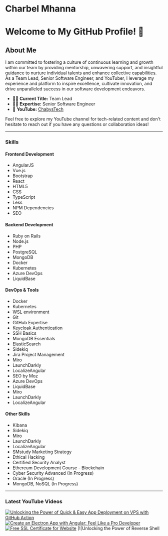 # Charbel Mhanna

# Welcome to My GitHub Profile! 👋

## About Me

I am committed to fostering a culture of continuous learning and growth within our team by providing mentorship, unwavering support, and insightful guidance to nurture individual talents and enhance collective capabilities. As a Team Lead, Senior Software Engineer, and YouTuber, I leverage my experience and platform to inspire excellence, cultivate innovation, and drive unparalleled success in our software development endeavors.

- 👨‍💼 **Current Title:** Team Lead
- 👨‍💼 **Expertise:** Senior Software Engineer
- 🎥 **YouTube:** [ChabysTech](https://www.youtube.com/@chabystech)

Feel free to explore my YouTube channel for tech-related content and don't hesitate to reach out if you have any questions or collaboration ideas!

---

### Skills

#### Frontend Development
- AngularJS
- Vue.js
- Bootstrap
- React
- HTML5
- CSS
- TypeScript
- Less
- NPM Dependencies
- SEO

#### Backend Development
- Ruby on Rails
- Node.js
- PHP
- PostgreSQL
- MongoDB
- Docker
- Kubernetes
- Azure DevOps
- LiquidBase

#### DevOps & Tools
- Docker
- Kubernetes
- WSL environment
- Git
- GitHub Expertise
- Keycloak Authentication
- SSH Basics
- MongoDB Essentials
- ElasticSearch
- Sidekiq
- Jira Project Management
- Miro
- LaunchDarkly
- LocalizeAngular
- SEO by Moz
- Azure DevOps
- LiquidBase
- Miro
- LaunchDarkly
- LocalizeAngular

#### Other Skills
- Kibana
- Sidekiq
- Miro
- LaunchDarkly
- LocalizeAngular
- SMstudy Marketing Strategy
- Ethical Hacking
- Certified Security Analyst
- Ethereum Development Course - Blockchain
- Cyber Security Advanced (In Progress)
- Oracle (In Progress)
- MongoDB, NoSQL (In Progress)

---

### Latest YouTube Videos
<!-- BEGIN YOUTUBE-CARDS -->
[![Unlocking the Power of Quick & Easy App Deployment on VPS with GitHub Action](https://i.ytimg.com/vi/V2YYhGn3MGo/hqdefault.jpg?sqp=-oaymwEcCNACELwBSFXyq4qpAw4IARUAAIhCGAFwAcABBg==&rs=AOn4CLDhKtu1JGl2pBNwafOcI7oXMP_lWw)](https://youtu.be/V2YYhGn3MGo?si=CTZarHTsxRUtkEsj)
[![Create an Electron App with Angular: Feel Like a Pro Developer](https://i.ytimg.com/vi/YrXSjosjSQ0/hqdefault.jpg?sqp=-oaymwEcCNACELwBSFXyq4qpAw4IARUAAIhCGAFwAcABBg==&rs=AOn4CLA6KtBxuhtpj_eX8sV0tk9eIzOvoQ)](https://www.youtube.com/watch?v=YrXSjosjSQ0&t=4s)
[![Free SSL Certificate for Website](https://i.ytimg.com/vi/PPY8R8czmq4/hqdefault.jpg?sqp=-oaymwEcCNACELwBSFXyq4qpAw4IARUAAIhCGAFwAcABBg==&rs=AOn4CLAGP0Z-En3S2KmHkMoj87SzGdJrwQ)](https://www.youtube.com/watch?v=PPY8R8czmq4&t=215s&ab_channel=Chaby%27sTech)
[![Unlocking the Power of Reverse Shell 
